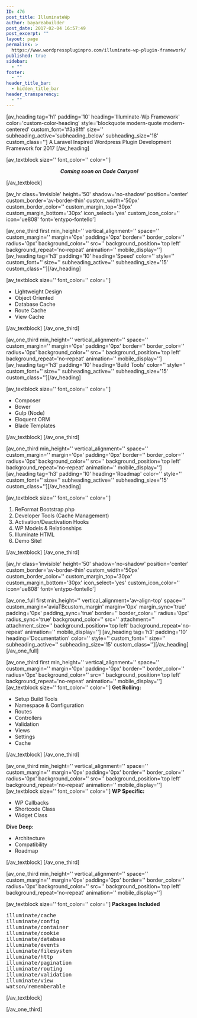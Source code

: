 ```yaml
---
ID: 476
post_title: IlluminateWp
author: bayareabuilder
post_date: 2017-02-04 16:57:49
post_excerpt: ""
layout: page
permalink: >
  https://www.wordpresspluginpro.com/illuminate-wp-plugin-framework/
published: true
sidebar:
  - ""
footer:
  - ""
header_title_bar:
  - hidden_title_bar
header_transparency:
  - ""
---
```

[av_heading tag='h1' padding='10' heading='Illuminate-Wp Framework' color='custom-color-heading' style='blockquote modern-quote modern-centered' custom_font='#3a8fff' size='' subheading_active='subheading_below' subheading_size='18' custom_class='']
A Laravel Inspired Wordpress Plugin Development Framework for 2017
[/av_heading]

[av_textblock size='' font_color='' color='']
<p style="text-align: center;"><strong><em>Coming soon on Code Canyon!</em></strong></p>
[/av_textblock]

[av_hr class='invisible' height='50' shadow='no-shadow' position='center' custom_border='av-border-thin' custom_width='50px' custom_border_color='' custom_margin_top='30px' custom_margin_bottom='30px' icon_select='yes' custom_icon_color='' icon='ue808' font='entypo-fontello']

[av_one_third first min_height='' vertical_alignment='' space='' custom_margin='' margin='0px' padding='0px' border='' border_color='' radius='0px' background_color='' src='' background_position='top left' background_repeat='no-repeat' animation='' mobile_display='']
[av_heading tag='h3' padding='10' heading='Speed' color='' style='' custom_font='' size='' subheading_active='' subheading_size='15' custom_class=''][/av_heading]

[av_textblock size='' font_color='' color='']
<ul>
 	<li>Lightweight Design</li>
 	<li>Object Oriented</li>
 	<li>Database Cache</li>
 	<li>Route Cache</li>
 	<li>View Cache</li>
</ul>
[/av_textblock]
[/av_one_third]

[av_one_third min_height='' vertical_alignment='' space='' custom_margin='' margin='0px' padding='0px' border='' border_color='' radius='0px' background_color='' src='' background_position='top left' background_repeat='no-repeat' animation='' mobile_display='']
[av_heading tag='h3' padding='10' heading='Build Tools' color='' style='' custom_font='' size='' subheading_active='' subheading_size='15' custom_class=''][/av_heading]

[av_textblock size='' font_color='' color='']
<ul>
 	<li>Composer</li>
 	<li>Bower</li>
 	<li>Gulp (Node)</li>
 	<li>Eloquent ORM</li>
 	<li>Blade Templates</li>
</ul>
[/av_textblock]
[/av_one_third]

[av_one_third min_height='' vertical_alignment='' space='' custom_margin='' margin='0px' padding='0px' border='' border_color='' radius='0px' background_color='' src='' background_position='top left' background_repeat='no-repeat' animation='' mobile_display='']
[av_heading tag='h3' padding='10' heading='Roadmap' color='' style='' custom_font='' size='' subheading_active='' subheading_size='15' custom_class=''][/av_heading]

[av_textblock size='' font_color='' color='']
<ol>
 	<li>ReFormat Bootstrap.php</li>
 	<li>Developer Tools (Cache Management)</li>
 	<li>Activation/Deactivation Hooks</li>
 	<li>WP Models &amp; Relationships</li>
 	<li>Illuminate HTML</li>
 	<li>Demo Site!</li>
</ol>
[/av_textblock]
[/av_one_third]

[av_hr class='invisible' height='50' shadow='no-shadow' position='center' custom_border='av-border-thin' custom_width='50px' custom_border_color='' custom_margin_top='30px' custom_margin_bottom='30px' icon_select='yes' custom_icon_color='' icon='ue808' font='entypo-fontello']

[av_one_full first min_height='' vertical_alignment='av-align-top' space='' custom_margin='aviaTBcustom_margin' margin='0px' margin_sync='true' padding='0px' padding_sync='true' border='' border_color='' radius='0px' radius_sync='true' background_color='' src='' attachment='' attachment_size='' background_position='top left' background_repeat='no-repeat' animation='' mobile_display='']
[av_heading tag='h3' padding='10' heading='Documentation' color='' style='' custom_font='' size='' subheading_active='' subheading_size='15' custom_class=''][/av_heading]
[/av_one_full]

[av_one_third first min_height='' vertical_alignment='' space='' custom_margin='' margin='0px' padding='0px' border='' border_color='' radius='0px' background_color='' src='' background_position='top left' background_repeat='no-repeat' animation='' mobile_display='']
[av_textblock size='' font_color='' color='']
<strong>Get Rolling:</strong>
<ul>
 	<li>Setup Build Tools</li>
 	<li>Namespace &amp; Configuration</li>
 	<li>Routes</li>
 	<li>Controllers</li>
 	<li>Validation</li>
 	<li>Views</li>
 	<li>Settings</li>
 	<li>Cache</li>
</ul>
[/av_textblock]
[/av_one_third]

[av_one_third min_height='' vertical_alignment='' space='' custom_margin='' margin='0px' padding='0px' border='' border_color='' radius='0px' background_color='' src='' background_position='top left' background_repeat='no-repeat' animation='' mobile_display='']
[av_textblock size='' font_color='' color='']
<strong>WP Specific:</strong>
<ul>
 	<li>WP Callbacks</li>
 	<li>Shortcode Class</li>
 	<li>Widget Class</li>
</ul>
<strong>Dive Deep:</strong>
<ul>
 	<li>Architecture</li>
 	<li>Compatibility</li>
 	<li>Roadmap</li>
</ul>
[/av_textblock]
[/av_one_third]

[av_one_third min_height='' vertical_alignment='' space='' custom_margin='' margin='0px' padding='0px' border='' border_color='' radius='0px' background_color='' src='' background_position='top left' background_repeat='no-repeat' animation='' mobile_display='']

[av_textblock size='' font_color='' color='']
<strong>Packages Included</strong>
<pre>illuminate/cache
illuminate/config
illuminate/container
illuminate/cookie
illuminate/database
illuminate/events
illuminate/filesystem
illuminate/http
illuminate/pagination
illuminate/routing
illuminate/validation
illuminate/view
watson/rememberable</pre>
[/av_textblock]

[/av_one_third]